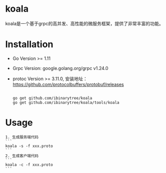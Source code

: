 # koala
koala是一个基于grpc的高并发、高性能的微服务框架，提供了非常丰富的功能。

# Installation



- Go Version >= 1.11
- Grpc Version: google.golang.org/grpc v1.24.0
- protoc Version >= 3.11.0, 安装地址：https://github.com/protocolbuffers/protobuf/releases

    ```
    
    go get github.com/ibinarytree/koala
    go get github.com/ibinarytree/koala/tools/koala

    ``````



# Usage 
    1. 生成服务端代码
    ```
    koala -s -f xxx.proto
    ```
    2. 生成客户端代码
    ```
    koala -c -f xxx.proto
    ```











